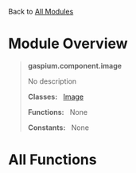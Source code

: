 Back to [All Modules](https://github.com/pyrustic/gaspium/blob/master/docs/modules/README.md#readme)

# Module Overview

> **gaspium.component.image**
> 
> No description
>
> **Classes:** &nbsp; [Image](https://github.com/pyrustic/gaspium/blob/master/docs/modules/content/gaspium.component.image/content/classes/Image.md#class-image)
>
> **Functions:** &nbsp; None
>
> **Constants:** &nbsp; None

# All Functions




